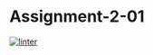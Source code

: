 # Assignment-2-01
[![linter](https://github.com/Grant-Culligan/Assignment-2-01/workflows/linter/badge.svg)](https://github.com/marketplace/actions/super-linter)
